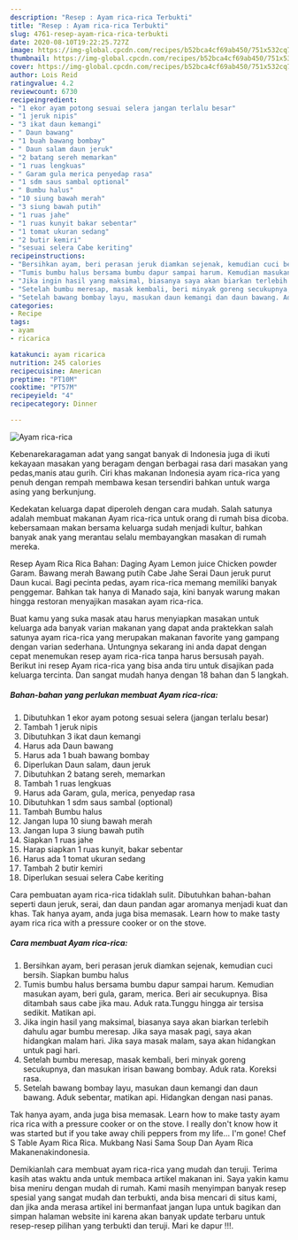```yaml
---
description: "Resep : Ayam rica-rica Terbukti"
title: "Resep : Ayam rica-rica Terbukti"
slug: 4761-resep-ayam-rica-rica-terbukti
date: 2020-08-10T19:22:25.727Z
image: https://img-global.cpcdn.com/recipes/b52bca4cf69ab450/751x532cq70/ayam-rica-rica-foto-resep-utama.jpg
thumbnail: https://img-global.cpcdn.com/recipes/b52bca4cf69ab450/751x532cq70/ayam-rica-rica-foto-resep-utama.jpg
cover: https://img-global.cpcdn.com/recipes/b52bca4cf69ab450/751x532cq70/ayam-rica-rica-foto-resep-utama.jpg
author: Lois Reid
ratingvalue: 4.2
reviewcount: 6730
recipeingredient:
- "1 ekor ayam potong sesuai selera jangan terlalu besar"
- "1 jeruk nipis"
- "3 ikat daun kemangi"
- " Daun bawang"
- "1 buah bawang bombay"
- " Daun salam daun jeruk"
- "2 batang sereh memarkan"
- "1 ruas lengkuas"
- " Garam gula merica penyedap rasa"
- "1 sdm saus sambal optional"
- " Bumbu halus"
- "10 siung bawah merah"
- "3 siung bawah putih"
- "1 ruas jahe"
- "1 ruas kunyit bakar sebentar"
- "1 tomat ukuran sedang"
- "2 butir kemiri"
- "sesuai selera Cabe keriting"
recipeinstructions:
- "Bersihkan ayam, beri perasan jeruk diamkan sejenak, kemudian cuci bersih. Siapkan bumbu halus"
- "Tumis bumbu halus bersama bumbu dapur sampai harum. Kemudian masukan ayam, beri gula, garam, merica. Beri air secukupnya. Bisa ditambah saus cabe jika mau. Aduk rata.Tunggu hingga air tersisa sedikit. Matikan api."
- "Jika ingin hasil yang maksimal, biasanya saya akan biarkan terlebih dahulu agar bumbu meresap. Jika saya masak pagi, saya akan hidangkan malam hari. Jika saya masak malam, saya akan hidangkan untuk pagi hari."
- "Setelah bumbu meresap, masak kembali, beri minyak goreng secukupnya, dan masukan irisan bawang bombay. Aduk rata. Koreksi rasa."
- "Setelah bawang bombay layu, masukan daun kemangi dan daun bawang. Aduk sebentar, matikan api. Hidangkan dengan nasi panas."
categories:
- Recipe
tags:
- ayam
- ricarica

katakunci: ayam ricarica 
nutrition: 245 calories
recipecuisine: American
preptime: "PT10M"
cooktime: "PT57M"
recipeyield: "4"
recipecategory: Dinner

---
```



![Ayam rica-rica](https://img-global.cpcdn.com/recipes/b52bca4cf69ab450/751x532cq70/ayam-rica-rica-foto-resep-utama.jpg)

Kebenarekaragaman adat yang sangat banyak di Indonesia juga di ikuti kekayaan masakan yang beragam dengan berbagai rasa dari masakan yang pedas,manis atau gurih. Ciri khas makanan Indonesia ayam rica-rica yang penuh dengan rempah membawa kesan tersendiri bahkan untuk warga asing yang berkunjung.


Kedekatan keluarga dapat diperoleh dengan cara mudah. Salah satunya adalah membuat makanan Ayam rica-rica untuk orang di rumah bisa dicoba. kebersamaan makan bersama keluarga sudah menjadi kultur, bahkan banyak anak yang merantau selalu membayangkan masakan di rumah mereka.

Resep Ayam Rica Rica Bahan: Daging Ayam Lemon juice Chicken powder Garam. Bawang merah Bawang putih Cabe Jahe Serai Daun jeruk purut Daun kucai. Bagi pecinta pedas, ayam rica-rica memang memiliki banyak penggemar. Bahkan tak hanya di Manado saja, kini banyak warung makan hingga restoran menyajikan masakan ayam rica-rica.

Buat kamu yang suka masak atau harus menyiapkan masakan untuk keluarga ada banyak varian makanan yang dapat anda praktekkan salah satunya ayam rica-rica yang merupakan makanan favorite yang gampang dengan varian sederhana. Untungnya sekarang ini anda dapat dengan cepat menemukan resep ayam rica-rica tanpa harus bersusah payah.
Berikut ini resep Ayam rica-rica yang bisa anda tiru untuk disajikan pada keluarga tercinta. Dan sangat mudah hanya dengan 18 bahan dan 5 langkah.


<!--inarticleads1-->

##### Bahan-bahan yang perlukan membuat Ayam rica-rica:

1. Dibutuhkan 1 ekor ayam potong sesuai selera (jangan terlalu besar)
1. Tambah 1 jeruk nipis
1. Dibutuhkan 3 ikat daun kemangi
1. Harus ada  Daun bawang
1. Harus ada 1 buah bawang bombay
1. Diperlukan  Daun salam, daun jeruk
1. Dibutuhkan 2 batang sereh, memarkan
1. Tambah 1 ruas lengkuas
1. Harus ada  Garam, gula, merica, penyedap rasa
1. Dibutuhkan 1 sdm saus sambal (optional)
1. Tambah  Bumbu halus
1. Jangan lupa 10 siung bawah merah
1. Jangan lupa 3 siung bawah putih
1. Siapkan 1 ruas jahe
1. Harap siapkan 1 ruas kunyit, bakar sebentar
1. Harus ada 1 tomat ukuran sedang
1. Tambah 2 butir kemiri
1. Diperlukan sesuai selera Cabe keriting


Cara pembuatan ayam rica-rica tidaklah sulit. Dibutuhkan bahan-bahan seperti daun jeruk, serai, dan daun pandan agar aromanya menjadi kuat dan khas. Tak hanya ayam, anda juga bisa memasak. Learn how to make tasty ayam rica rica with a pressure cooker or on the stove. 

<!--inarticleads2-->

##### Cara membuat  Ayam rica-rica:

1. Bersihkan ayam, beri perasan jeruk diamkan sejenak, kemudian cuci bersih. Siapkan bumbu halus
1. Tumis bumbu halus bersama bumbu dapur sampai harum. Kemudian masukan ayam, beri gula, garam, merica. Beri air secukupnya. Bisa ditambah saus cabe jika mau. Aduk rata.Tunggu hingga air tersisa sedikit. Matikan api.
1. Jika ingin hasil yang maksimal, biasanya saya akan biarkan terlebih dahulu agar bumbu meresap. Jika saya masak pagi, saya akan hidangkan malam hari. Jika saya masak malam, saya akan hidangkan untuk pagi hari.
1. Setelah bumbu meresap, masak kembali, beri minyak goreng secukupnya, dan masukan irisan bawang bombay. Aduk rata. Koreksi rasa.
1. Setelah bawang bombay layu, masukan daun kemangi dan daun bawang. Aduk sebentar, matikan api. Hidangkan dengan nasi panas.


Tak hanya ayam, anda juga bisa memasak. Learn how to make tasty ayam rica rica with a pressure cooker or on the stove. I really don&#39;t know how it was started but if you take away chili peppers from my life… I&#39;m gone! Chef S Table Ayam Rica Rica. Mukbang Nasi Sama Soup Dan Ayam Rica Makanenakindonesia. 

Demikianlah cara membuat ayam rica-rica yang mudah dan teruji. Terima kasih atas waktu anda untuk membaca artikel makanan ini. Saya yakin kamu bisa meniru dengan mudah di rumah. Kami masih menyimpan banyak resep spesial yang sangat mudah dan terbukti, anda bisa mencari di situs kami, dan jika anda merasa artikel ini bermanfaat jangan lupa untuk bagikan dan simpan halaman website ini karena akan banyak update terbaru untuk resep-resep pilihan yang terbukti dan teruji. Mari ke dapur !!!. 
